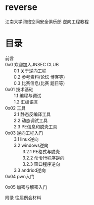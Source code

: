 # reverse
江南大学网络空间安全俱乐部 逆向工程教程  
  
# 目录  
前言  
0x0 欢迎加入JNSEC CLUB  
　　0.1 关于逆向工程  
　　0.2 参考资料(论坛 博客等)  
　　0.3 比赛信息(比赛 题目等)  
0x01 技术基础  
　　1.1 编程与调试  
　　1.2 汇编语言  
0x02 工具  
　　2.1 静态反编译工具  
　　2.2 动态调试工具  
　　2.3 PE信息和脱壳工具  
0x03 逆向工程入门  
　　3.1 linux逆向  
　　3.2 windows逆向  
　　　　3.2.1 PE格式与脱壳  
　　　　3.2.2 命令行程序逆向  
　　　　3.2.3 窗口程序逆向  
　　3.3 andriod逆向  
0x04 pwn入门  
  
0x05 加密与解密入门  

附录 往届例会材料